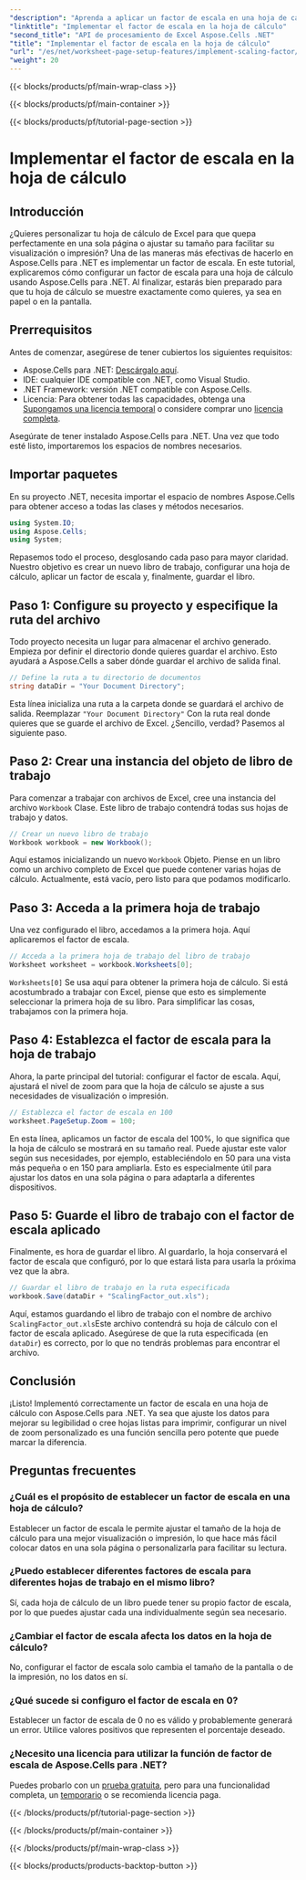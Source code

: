 ```yaml
---
"description": "Aprenda a aplicar un factor de escala en una hoja de cálculo con Aspose.Cells para .NET con un tutorial paso a paso, ejemplos y preguntas frecuentes. Ideal para un escalado fluido."
"linktitle": "Implementar el factor de escala en la hoja de cálculo"
"second_title": "API de procesamiento de Excel Aspose.Cells .NET"
"title": "Implementar el factor de escala en la hoja de cálculo"
"url": "/es/net/worksheet-page-setup-features/implement-scaling-factor/"
"weight": 20
---
```


{{< blocks/products/pf/main-wrap-class >}}

{{< blocks/products/pf/main-container >}}

{{< blocks/products/pf/tutorial-page-section >}}

# Implementar el factor de escala en la hoja de cálculo

## Introducción

¿Quieres personalizar tu hoja de cálculo de Excel para que quepa perfectamente en una sola página o ajustar su tamaño para facilitar su visualización o impresión? Una de las maneras más efectivas de hacerlo en Aspose.Cells para .NET es implementar un factor de escala. En este tutorial, explicaremos cómo configurar un factor de escala para una hoja de cálculo usando Aspose.Cells para .NET. Al finalizar, estarás bien preparado para que tu hoja de cálculo se muestre exactamente como quieres, ya sea en papel o en la pantalla.

## Prerrequisitos

Antes de comenzar, asegúrese de tener cubiertos los siguientes requisitos:

- Aspose.Cells para .NET: [Descárgalo aquí](https://releases.aspose.com/cells/net/).
- IDE: cualquier IDE compatible con .NET, como Visual Studio.
- .NET Framework: versión .NET compatible con Aspose.Cells.
- Licencia: Para obtener todas las capacidades, obtenga una [Supongamos una licencia temporal](https://purchase.aspose.com/temporary-license/) o considere comprar uno [licencia completa](https://purchase.aspose.com/buy).

Asegúrate de tener instalado Aspose.Cells para .NET. Una vez que todo esté listo, importaremos los espacios de nombres necesarios.


## Importar paquetes

En su proyecto .NET, necesita importar el espacio de nombres Aspose.Cells para obtener acceso a todas las clases y métodos necesarios.

```csharp
using System.IO;
using Aspose.Cells;
using System;
```

Repasemos todo el proceso, desglosando cada paso para mayor claridad. Nuestro objetivo es crear un nuevo libro de trabajo, configurar una hoja de cálculo, aplicar un factor de escala y, finalmente, guardar el libro. 

## Paso 1: Configure su proyecto y especifique la ruta del archivo

Todo proyecto necesita un lugar para almacenar el archivo generado. Empieza por definir el directorio donde quieres guardar el archivo. Esto ayudará a Aspose.Cells a saber dónde guardar el archivo de salida final.

```csharp
// Define la ruta a tu directorio de documentos
string dataDir = "Your Document Directory";
```


Esta línea inicializa una ruta a la carpeta donde se guardará el archivo de salida. Reemplazar `"Your Document Directory"` Con la ruta real donde quieres que se guarde el archivo de Excel. ¿Sencillo, verdad? Pasemos al siguiente paso.


## Paso 2: Crear una instancia del objeto de libro de trabajo

Para comenzar a trabajar con archivos de Excel, cree una instancia del archivo `Workbook` Clase. Este libro de trabajo contendrá todas sus hojas de trabajo y datos.

```csharp
// Crear un nuevo libro de trabajo
Workbook workbook = new Workbook();
```


Aquí estamos inicializando un nuevo `Workbook` Objeto. Piense en un libro como un archivo completo de Excel que puede contener varias hojas de cálculo. Actualmente, está vacío, pero listo para que podamos modificarlo.


## Paso 3: Acceda a la primera hoja de trabajo

Una vez configurado el libro, accedamos a la primera hoja. Aquí aplicaremos el factor de escala.

```csharp
// Acceda a la primera hoja de trabajo del libro de trabajo
Worksheet worksheet = workbook.Worksheets[0];
```


`Worksheets[0]` Se usa aquí para obtener la primera hoja de cálculo. Si está acostumbrado a trabajar con Excel, piense que esto es simplemente seleccionar la primera hoja de su libro. Para simplificar las cosas, trabajamos con la primera hoja.


## Paso 4: Establezca el factor de escala para la hoja de trabajo

Ahora, la parte principal del tutorial: configurar el factor de escala. Aquí, ajustará el nivel de zoom para que la hoja de cálculo se ajuste a sus necesidades de visualización o impresión.

```csharp
// Establezca el factor de escala en 100
worksheet.PageSetup.Zoom = 100;
```


En esta línea, aplicamos un factor de escala del 100%, lo que significa que la hoja de cálculo se mostrará en su tamaño real. Puede ajustar este valor según sus necesidades, por ejemplo, estableciéndolo en 50 para una vista más pequeña o en 150 para ampliarla. Esto es especialmente útil para ajustar los datos en una sola página o para adaptarla a diferentes dispositivos.


## Paso 5: Guarde el libro de trabajo con el factor de escala aplicado

Finalmente, es hora de guardar el libro. Al guardarlo, la hoja conservará el factor de escala que configuró, por lo que estará lista para usarla la próxima vez que la abra.

```csharp
// Guardar el libro de trabajo en la ruta especificada
workbook.Save(dataDir + "ScalingFactor_out.xls");
```


Aquí, estamos guardando el libro de trabajo con el nombre de archivo `ScalingFactor_out.xls`Este archivo contendrá su hoja de cálculo con el factor de escala aplicado. Asegúrese de que la ruta especificada (en `dataDir`) es correcto, por lo que no tendrás problemas para encontrar el archivo.


## Conclusión

¡Listo! Implementó correctamente un factor de escala en una hoja de cálculo con Aspose.Cells para .NET. Ya sea que ajuste los datos para mejorar su legibilidad o cree hojas listas para imprimir, configurar un nivel de zoom personalizado es una función sencilla pero potente que puede marcar la diferencia.

## Preguntas frecuentes

### ¿Cuál es el propósito de establecer un factor de escala en una hoja de cálculo?  
Establecer un factor de escala le permite ajustar el tamaño de la hoja de cálculo para una mejor visualización o impresión, lo que hace más fácil colocar datos en una sola página o personalizarla para facilitar su lectura.

### ¿Puedo establecer diferentes factores de escala para diferentes hojas de trabajo en el mismo libro?  
Sí, cada hoja de cálculo de un libro puede tener su propio factor de escala, por lo que puedes ajustar cada una individualmente según sea necesario.

### ¿Cambiar el factor de escala afecta los datos en la hoja de cálculo?  
No, configurar el factor de escala solo cambia el tamaño de la pantalla o de la impresión, no los datos en sí.

### ¿Qué sucede si configuro el factor de escala en 0?  
Establecer un factor de escala de 0 no es válido y probablemente generará un error. Utilice valores positivos que representen el porcentaje deseado.

### ¿Necesito una licencia para utilizar la función de factor de escala de Aspose.Cells para .NET?  
Puedes probarlo con un [prueba gratuita](https://releases.aspose.com/), pero para una funcionalidad completa, un [temporario](https://purchase.aspose.com/temporary-license/) o se recomienda licencia paga.

{{< /blocks/products/pf/tutorial-page-section >}}

{{< /blocks/products/pf/main-container >}}

{{< /blocks/products/pf/main-wrap-class >}}

{{< blocks/products/products-backtop-button >}}